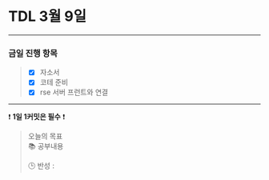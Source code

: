 # TDL 3월 9일

---

### 금일 진행 항목
> - [X] 자소서
> - [X] 코테 준비
> - [X] rse 서버 프런트와 연결

---

❗ **1일 1커밋은 필수** ❗

> 오늘의 목표  
> 📚 공부내용
>
>
> 🕒 반성 :
>
> 